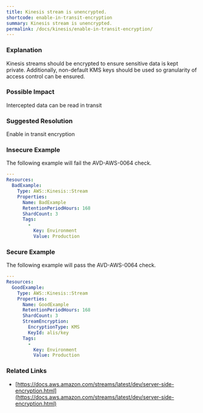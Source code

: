 ```yaml
---
title: Kinesis stream is unencrypted.
shortcode: enable-in-transit-encryption
summary: Kinesis stream is unencrypted. 
permalink: /docs/kinesis/enable-in-transit-encryption/
---
```


### Explanation

Kinesis streams should be encrypted to ensure sensitive data is kept private. Additionally, non-default KMS keys should be used so granularity of access control can be ensured.

### Possible Impact
Intercepted data can be read in transit

### Suggested Resolution
Enable in transit encryption


### Insecure Example

The following example will fail the AVD-AWS-0064 check.

```yaml
---
Resources:
  BadExample:
    Type: AWS::Kinesis::Stream
    Properties:
      Name: BadExample
      RetentionPeriodHours: 168
      ShardCount: 3
      Tags:
        -
          Key: Environment 
          Value: Production


```



### Secure Example

The following example will pass the AVD-AWS-0064 check.

```yaml
---
Resources:
  GoodExample:
    Type: AWS::Kinesis::Stream
    Properties:
      Name: GoodExample
      RetentionPeriodHours: 168
      ShardCount: 3
      StreamEncryption:
        EncryptionType: KMS
        KeyId: alis/key
      Tags:
        -
          Key: Environment 
          Value: Production

```




### Related Links


- [https://docs.aws.amazon.com/streams/latest/dev/server-side-encryption.html](https://docs.aws.amazon.com/streams/latest/dev/server-side-encryption.html)


